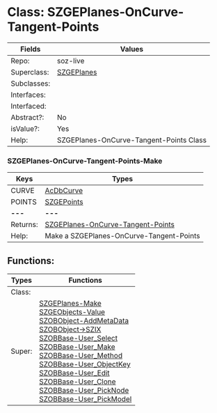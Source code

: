 
# Class:	SZGEPlanes-OnCurve-Tangent-Points

| Fields | Values |
| --------- | --------- |
| Repo: | soz-live |
| Superclass: | [SZGEPlanes](SZGEPlanes.html) |
| Subclasses: |  |
| Interfaces: |  |
| Interfaced: |  |
| Abstract?: | No |
| isValue?: | Yes |
| Help: | SZGEPlanes-OnCurve-Tangent-Points Class |

### SZGEPlanes-OnCurve-Tangent-Points-Make

| Keys | Types |
| --------- | --------- |
| CURVE | [AcDbCurve](AcDbCurve.html) |
| POINTS | [SZGEPoints](SZGEPoints.html) |
| **---** | **---** |
| Returns: | [SZGEPlanes-OnCurve-Tangent-Points](SZGEPlanes-OnCurve-Tangent-Points.html) |
| Help: | Make a SZGEPlanes-OnCurve-Tangent-Points |


## Functions:

| Types | Functions |
| --------- | --------- |
| Class: |  |
| Super: | [SZGEPlanes-Make](SZGEPlanes.html) <br> [SZGEObjects-Value](SZGEObjects.html) <br> [SZOBObject-AddMetaData](SZOBObject.html) <br> [SZOBObject->SZIX](SZOBObject.html) <br> [SZOBBase-User_Select](SZOBBase.html) <br> [SZOBBase-User_Make](SZOBBase.html) <br> [SZOBBase-User_Method](SZOBBase.html) <br> [SZOBBase-User_ObjectKey](SZOBBase.html) <br> [SZOBBase-User_Edit](SZOBBase.html) <br> [SZOBBase-User_Clone](SZOBBase.html) <br> [SZOBBase-User_PickNode](SZOBBase.html) <br> [SZOBBase-User_PickModel](SZOBBase.html) |


